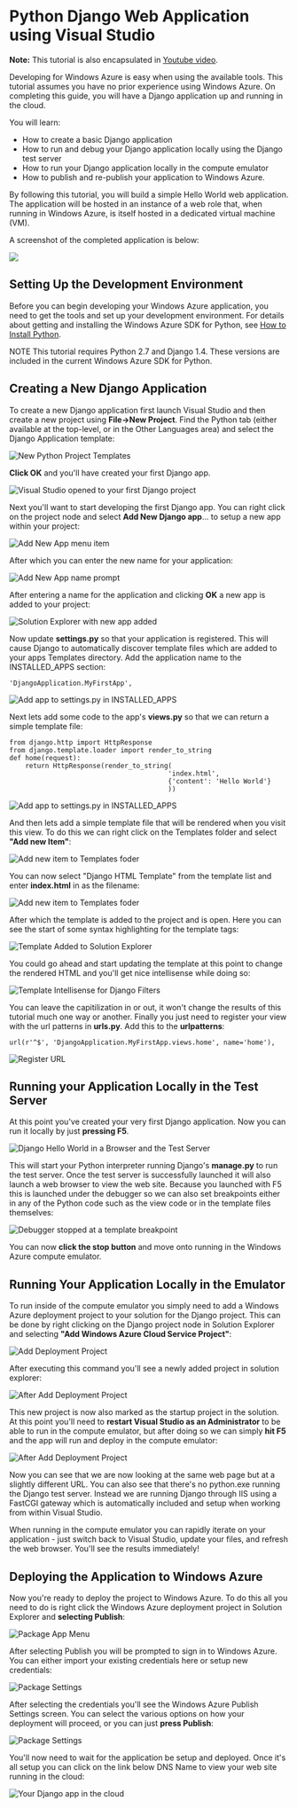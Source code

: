 <properties linkid="dev-python-django-getting-started" urldisplayname="Python Django Web Application" headerexpose="" pagetitle="Python/Django Getting Started Guide" metakeywords="Azure Python Django getting started, Azure Python Django tutorial, Azure Python Django tutorial" footerexpose="" metadescription="An end-to-end tutorial that helps you develop a simple Python Django web application and deploy it to Windows Azure." umbraconavihide="0" disquscomments="1"></properties>

# Python Django Web Application using Visual Studio

**Note:** This tutorial is also encapsulated in [Youtube video](http://www.youtube.com/watch?v=UsLti4KlgAY).


Developing for Windows Azure is easy when using the available tools.
This tutorial assumes you have no prior experience using Windows Azure.
On completing this guide, you will have a Django application up and running in the cloud.

You will learn:

-   How to create a basic Django application
-   How to run and debug your Django application locally using the Django test server
-   How to run your Django application locally in the compute emulator
-   How to publish and re-publish your application to Windows Azure.

By following this tutorial, you will build a simple Hello World web
application. The application will be hosted in an instance of a web role
that, when running in Windows Azure, is itself hosted in a dedicated
virtual machine (VM).

A screenshot of the completed application is below:

![](../Media/ptvs-dj-FirstAppInCloud.png)

<div chunk="../../Shared/Chunks/create-account-note.md" />

## <a id="setup"> </a>Setting Up the Development Environment

Before you can begin developing your Windows Azure application, you need to get the tools and set up your development environment. For details about getting and installing the Windows Azure SDK for Python, see [How to Install Python][].

NOTE
This tutorial requires Python 2.7 and Django 1.4. These versions are included in the current Windows Azure SDK for Python.

## Creating a New Django Application

To create a new Django application first launch Visual Studio and then create a new project using **File->New Project**.  Find the Python tab (either available at the top-level, or in the Other Languages area) and select the Django Application template:



![New Python Project Templates](../Media/ptvs-dj-NewProject.png)



**Click OK** and you'll have created your first Django app.


![Visual Studio opened to your first Django project](../Media/ptvs-dj-FirstProject.png)

Next you'll want to start developing the first Django app.  You can right click on the project node and select **Add New Django app**... to setup a new app within your project:

![Add New App menu item](../Media/ptvs-dj-AddNewApp.png)

After which you can enter the new name for your application:

![Add New App name prompt](../Media/ptvs-dj-AddNewAppPrompt.png)

After entering a name for the application and clicking **OK** a new app is added to your project:

![Solution Explorer with new app added](../Media/ptvs-dj-MyFirstApp.png)

Now update **settings.py** so that your application is registered.  This will cause Django to automatically discover template files which are added to your apps Templates directory. Add the application name to the INSTALLED_APPS section:

	'DjangoApplication.MyFirstApp',

![Add app to settings.py in INSTALLED_APPS](../Media/ptvs-dj-InstallApp.png)

Next lets add some code to the app's **views.py** so that we can return a simple template file:

	from django.http import HttpResponse
	from django.template.loader import render_to_string
	def home(request):
		return HttpResponse(render_to_string(
											'index.html',
											{'content': 'Hello World'}
											))


![Add app to settings.py in INSTALLED_APPS](../Media/ptvs-dj-FirstView.png)

And then lets add a simple template file that will be rendered when you visit this view.  To do this we can right click on the Templates folder and select **"Add new Item"**:

![Add new item to Templates foder](../Media/ptvs-dj-AddFirstTemplate.png)

You can now select "Django HTML Template" from the template list and enter **index.html** in as the filename:

![Add new item to Templates foder](../Media/ptvs-dj-NewDjangoTemplate.png)

After which the template is added to the project and is open.  Here you can see the start of some syntax highlighting for the template tags:

![Template Added to Solution Explorer](../Media/ptvs-dj-TemplateAdded.png)

You could go ahead and start updating the template at this point to change the rendered HTML and you'll get nice intellisense while doing so:

![Template Intellisense for Django Filters](../Media/ptvs-dj-TemplateIntellisense.png)

You can leave the capitilization in or out, it won't change the results of this tutorial much one way or another.  Finally you just need to register your view with the url patterns in **urls.py**.  Add this to the **urlpatterns**:

	url(r'^$', 'DjangoApplication.MyFirstApp.views.home', name='home'),

![Register URL](../Media/ptvs-dj-RegisterUrl.png)

## Running your Application Locally in the Test Server

At this point you've created your very first Django application.  Now you can run it locally by just **pressing F5**.  

![Django Hello World in a Browser and the Test Server](../Media/ptvs-dj-DjangoHelloWorldTestServer.png)

This will start your Python interpreter running Django's **manage.py** to run the test server.  Once the test server is successfully launched it will also launch a web browser to view the web site.  Because you launched with F5 this is launched under the debugger so we can also set breakpoints either in any of the Python code such as the view code or in the template files themselves:

![Debugger stopped at a template breakpoint](../Media/ptvs-dj-TemplateBreakpoint.png)

You can now **click the stop button** and move onto running in the Windows Azure compute emulator.

## Running Your Application Locally in the Emulator	

To run inside of the compute emulator you simply need to add a Windows Azure deployment project to your solution for the Django project.  This can be done by right clicking on the Django project node in Solution Explorer and selecting **"Add Windows Azure Cloud Service Project"**:

![Add Deployment Project](../Media/ptvs-dj-AddDeploymentProject.png)

After executing this command you'll see a newly added project in solution explorer:

![After Add Deployment Project](../Media/ptvs-dj-AfterDeployProjAdded.png)

This new project is now also marked as the startup project in the solution.  At this point you'll need to **restart Visual Studio as an Administrator** to be able to run in the compute emulator, but after doing so we can simply **hit F5** and the app will run and deploy in the compute emulator:

![After Add Deployment Project](../Media/ptvs-dj-ComputeEmulator.png)

Now you can see that we are now looking at the same web page but at a slightly different URL.  You can also see that there's no python.exe running the Django test server.  Instead we are running Django through IIS using a FastCGI gateway which is automatically included and setup when working from within Visual Studio.  

When running in the compute emulator you can rapidly iterate on your application - just switch back to Visual Studio, update your files, and refresh the web browser.  You'll see the results immediately!

## Deploying the Application to Windows Azure

Now you're ready to deploy the project to Windows Azure. To do this all you need to do is right click the Windows Azure deployment project in Solution Explorer and **selecting Publish**:

![Package App Menu](../Media/ptvs-dj-publish1.png)

After selecting Publish you will be prompted to sign in to Windows Azure.  You can either import your existing credentials here or setup new credentials:

![Package Settings](../Media/ptvs-dj-publish2.png)

After selecting the credentials you'll see the Windows Azure Publish Settings screen.  You can select the various options on how your deployment will proceed, or you can just **press Publish**:

![Package Settings](../Media/ptvs-dj-publish3.png)

You'll now need to wait for the application be setup and deployed. Once it's all setup
you can click on the link below DNS Name to view your web site running in the cloud:


![Your Django app in the cloud](../Media/ptvs-dj-FirstAppInCloud.png)


[How to Install Python]: ../commontasks/how-to-install-python.md

